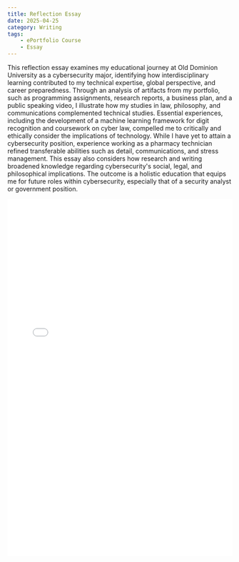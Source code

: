 ```yaml
---
title: Reflection Essay
date: 2025-04-25
category: Writing
tags:
    - ePortfolio Course
    - Essay
---
```


This reflection essay examines my educational journey at Old Dominion University as a cybersecurity major, identifying how interdisciplinary learning contributed to my technical expertise, global perspective, and career preparedness. Through an analysis of artifacts from my portfolio, such as programming assignments, research reports, a business plan, and a public speaking video, I illustrate how my studies in law, philosophy, and communications complemented technical studies. Essential experiences, including the development of a machine learning framework for digit recognition and coursework on cyber law, compelled me to critically and ethically consider the implications of technology. While I have yet to attain a cybersecurity position, experience working as a pharmacy technician refined transferable abilities such as detail, communications, and stress management. This essay also considers how research and writing broadened knowledge regarding cybersecurity's social, legal, and philosophical implications. The outcome is a holistic education that equips me for future roles within cybersecurity, especially that of a security analyst or government position.

<embed src="/files/Reflection Essay.pdf" type="application/pdf" width="100%" height="800px">
